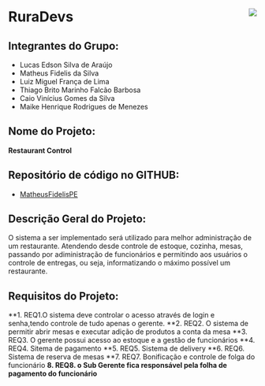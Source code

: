 # RuraDevs  <img  src="https://raw.githubusercontent.com/MatheusFidelisPE/JavaAtividadeSemana1/master/baixados.png" ALIGN = right> 

## Integrantes do Grupo: 
* Lucas Edson Silva de Araújo
* Matheus Fidelis da Silva
* Luiz Miguel França de Lima
* Thiago Brito Marinho Falcão Barbosa
* Caio Vinícius Gomes da Silva
* Maike Henrique Rodrigues de Menezes 
## Nome do Projeto:
**Restaurant Control**
## Repositório de código no GITHUB:
* [MatheusFidelisPE](https://github.com/MatheusFidelisPE)
## Descrição Geral do Projeto:
  O sistema a ser implementado será utilizado para melhor administração de um restaurante.
  Atendendo desde controle de estoque, cozinha, mesas, passando por adiministração de funcionários e permitindo aos usuários o controle de entregas, ou seja, informatizando o         máximo possível um restaurante.
## Requisitos do Projeto:
**1. REQ1.O sistema deve controlar o acesso através de login e senha,tendo controle de tudo apenas o gerente.
**2. REQ2. O sistema de permitir abrir mesas e executar adição de produtos a conta da mesa
**3. REQ3. O gerente possui acesso ao estoque e a gestão de funcionários
**4. REQ4. Sitema de pagamento
**5. REQ5. Sistema de delivery
**6. REQ6. Sistema de reserva de mesas
**7. REQ7. Bonificação e controle de folga do funcionário
**8. REQ8. o Sub Gerente fica responsável pela folha de pagamento do funcionário**

